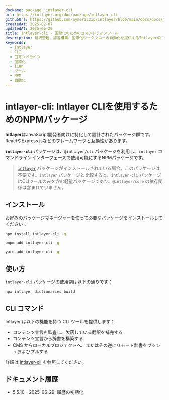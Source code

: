 ```yaml
---
docName: package__intlayer-cli
url: https://intlayer.org/doc/package/intlayer-cli
githubUrl: https://github.com/aymericzip/intlayer/blob/main/docs/docs/ja/packages/intlayer-cli/index.md
createdAt: 2025-02-07
updatedAt: 2025-06-29
title: intlayer-cli - 国際化のためのコマンドラインツール
description: 翻訳管理、辞書構築、国際化ワークフローの自動化を提供するIntlayerのコマンドラインインターフェースパッケージ。
keywords:
  - intlayer
  - CLI
  - コマンドライン
  - 国際化
  - i18n
  - ツール
  - NPM
  - 自動化
---
```


# intlayer-cli: Intlayer CLIを使用するためのNPMパッケージ

**Intlayer**はJavaScript開発者向けに特化して設計されたパッケージ群です。ReactやExpress.jsなどのフレームワークと互換性があります。

**`intlayer-cli`** パッケージは、`@intlayer/cli` パッケージを利用し、`intlayer` コマンドラインインターフェースで使用可能にするNPMパッケージです。

> [`intlayer`](https://github.com/aymericzip/intlayer/tree/main/docs/docs/ja/packages/intlayer/index.md) パッケージがインストールされている場合、このパッケージは不要です。`intlayer` パッケージと比較すると、`intlayer-cli` パッケージはCLIツールのみを含む軽量パッケージであり、`@intlayer/core` の依存関係は含まれていません。

## インストール

お好みのパッケージマネージャーを使って必要なパッケージをインストールしてください：

```bash packageManager="npm"
npm install intlayer-cli -g
```

```bash packageManager="pnpm"
pnpm add intlayer-cli -g
```

```bash packageManager="yarn"
yarn add intlayer-cli -g
```

## 使い方

`intlayer-cli` パッケージの使用例は以下の通りです：

```bash
npx intlayer dictionaries build
```

## CLI コマンド

Intlayer は以下の機能を持つ CLI ツールを提供します：

- コンテンツ宣言を監査し、欠落している翻訳を補完する
- コンテンツ宣言から辞書を構築する
- CMS からローカルプロジェクトへ、またはその逆にリモート辞書をプッシュおよびプルする

詳細は [intlayer-cli](https://github.com/aymericzip/intlayer/blob/main/docs/docs/ja/intlayer_cli.md) を参照してください。

## ドキュメント履歴

- 5.5.10 - 2025-06-29: 履歴の初期化
